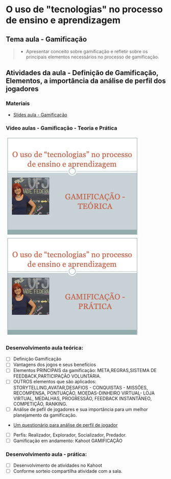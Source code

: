 # O uso de "tecnologias" no processo de ensino e aprendizagem
## Tema aula - Gamificação
 
>  * Apresentar conceito sobre gamificação e refletir sobre os principais elementos necessários no processo de gamificação.

## Atividades da aula - Definição de Gamificação, Elementos, a importância da análise de perfil dos jogadores

### Materiais
- [Slides aula - Gamificação](gamificacao.pdf)

### Video aulas  -  Gamificação - Teoria e Prática
[![Aula - Gamificação - Teoria](capa_aula12.png)]()
[![Aula - Gamificação - Prática](capa_aula13.png)]()


### Desenvolvimento aula teórica: 

- [ ] Definição Gamificação
- [ ] Vantagens dos jogos e seus benefícios
- [ ] Elementos PRINCIPAIS da gamificação: META,REGRAS,SISTEMA DE FEEDBACK,PARTICIPAÇÃO VOLUNTÁRIA.
- [ ] OUTROS elementos que são aplicados: STORYTELLING,AVATAR,DESAFIOS - CONQUISTAS - MISSÕES, RECOMPENSA, PONTUAÇÃO, MOEDAS-DINHEIRO VIRTUAL- LOJA VIRTUAL, MEDALHAS, PROGRESSÃO, FEEDBACK INSTANTÂNEO, COMPETIÇÃO, RANKING.
- [ ] Análise de pefil de jogadores e sua importância para um melhor planejamento da gamificação.
- [Um questionário para análise de perfil de jogador](http://livrogamification.com.br/quiz/)
- [ ] Perfis: Realizador, Explorador, Socializador, Predador.
- [ ] Gamificação em andamento: Kahoot GAMIFICAÇÃO

### Desenvolvimento aula  - prática: 
- [ ]  Desenvolvimento de atividades no Kahoot
- [ ]  Conforme sorteio compartilha atividade com a sala.
